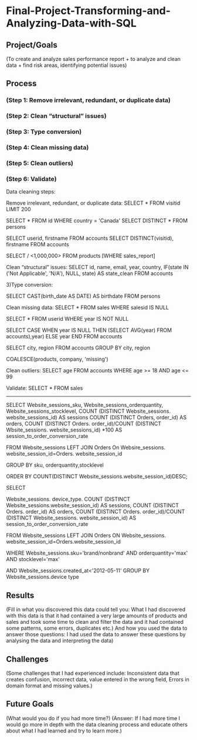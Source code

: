 # Final-Project-Transforming-and-Analyzing-Data-with-SQL

## Project/Goals
(To create and analyze sales performance report + to analyze and clean data + find risk areas, identifying potential issues)

## Process
### (Step 1: Remove irrelevant, redundant, or duplicate data)
### (Step 2: Clean “structural” issues)
### (Step 3: Type conversion)
### (Step 4: Clean missing data)
### (Step 5: Clean outliers)
### (Step 6: Validate)

Data cleaning steps:

Remove irrelevant, redundant, or duplicate data:
SELECT * FROM visitid LIMIT 200

SELECT * FROM id WHERE country = 'Canada' SELECT DISTINCT * FROM persons

SELECT userid, firstname FROM accounts SELECT DISTINCT(visitid), firstname FROM accounts

SELECT / <1,000,000> FROM products [WHERE sales_report]

Clean “structural” issues:
SELECT id, name, email, year, country, IF(state IN ('Not Applicable', 'N/A'), NULL, state) AS state_clean FROM accounts

3)Type conversion:

SELECT CAST(birth_date AS DATE) AS birthdate FROM persons

Clean missing data:
SELECT * FROM sales WHERE salesid IS NULL

SELECT * FROM userid WHERE year IS NOT NULL

SELECT CASE WHEN year IS NULL THEN (SELECT AVG(year) FROM accounts),year) ELSE year END FROM accounts

SELECT city, region FROM accounts GROUP BY city, region

COALESCE(products, company, 'missing')

Clean outliers:
SELECT age FROM accounts WHERE age >= 18 AND age <= 99

Validate:
SELECT * FROM sales

---


SELECT
   Website_sessions_sku,
   Website_sessions_orderquantity,
   Website_sessions_stocklevel,
   COUNT (DISTINCT Website_sessions. website_sessions_id) AS sessions
   COUNT (DISTINCT Orders, order_id) AS orders,
   COUNT (DISTINCT Orders. order_id)/COUNT (DISTINCT Wbsite_sessions. website_sessions_id) *100 AS session_to_order_conversion_rate
   
   FROM Website_sessions
      LEFT JOIN Orders
         On Websire_sessions. website_session_id=Orders. website_session_id
         
   GROUP BY sku, orderquantity,stocklevel
   
   ORDER BY COUNT(DISTINCT Website_sessions.website_session_id)DESC;
   
SELECT

   Website_sessions. device_type.
   COUNT (DISTINCT Website_sessions.website_session_id) AS sessions,
   COUNT (DISTINCT Orders. order_id) AS orders,
   COUNT (DISTINCT Orders. order_id)/COUNT (DISTINCT Website_sessions. website_session_id) AS session_to_order_conversion_rate
   
FROM Website_sessions
     LEFT JOIN Orders
        ON Website_sessions. website_session_id=Orders.website_session_id
        
WHERE Website_sessions.sku='brand/nonbrand'
   AND orderquantity='max'
   AND stocklevel='max'
   
AND Website_sessions.created_at<'2012-05-11'
GROUP BY Website_sessions.device type
    
## Results
(Fill in what you discovered this data could tell you: What I had discovered with this data is that it had contained a very large amounts of products and sales and took some time to clean and filter the data and it had contained some patterns, some errors, duplicates etc.)
And how you used the data to answer those questions: I had used the data to answer these questions by analysing the data and interpreting the data)

## Challenges 
(Some challenges that I had experienced include: Inconsistent data that creates confusion, incorrect data, value entered in the wrong field, Errors in domain format and missing values.)

## Future Goals
(What would you do if you had more time?)
(Answer: If I had more time I would go more in depth with the data cleaning process and educate others about what I had learned and try to learn more.)
